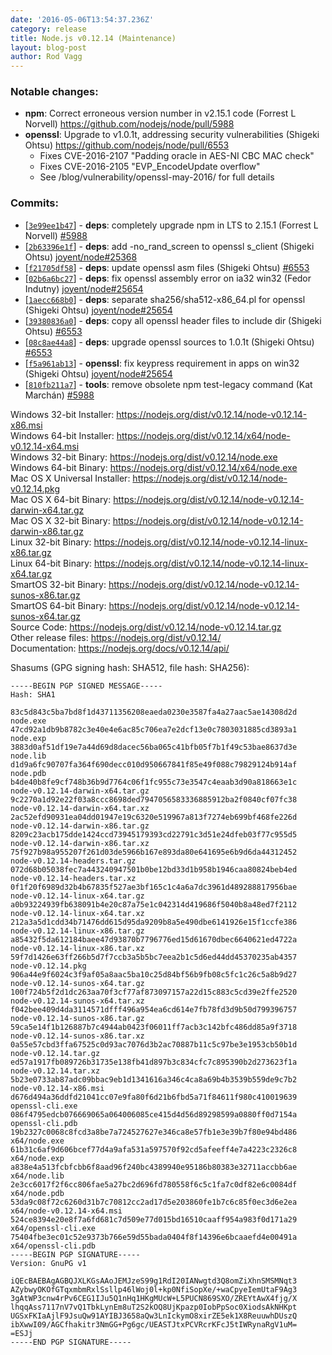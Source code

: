 ```yaml
---
date: '2016-05-06T13:54:37.236Z'
category: release
title: Node.js v0.12.14 (Maintenance)
layout: blog-post
author: Rod Vagg
---
```


### Notable changes:

- **npm**: Correct erroneous version number in v2.15.1 code (Forrest L Norvell) https://github.com/nodejs/node/pull/5988
- **openssl**: Upgrade to v1.0.1t, addressing security vulnerabilities (Shigeki Ohtsu) https://github.com/nodejs/node/pull/6553
  - Fixes CVE-2016-2107 "Padding oracle in AES-NI CBC MAC check"
  - Fixes CVE-2016-2105 "EVP_EncodeUpdate overflow"
  - See /blog/vulnerability/openssl-may-2016/ for full details

### Commits:

- [[`3e99ee1b47`](https://github.com/nodejs/node/commit/3e99ee1b47)] - **deps**: completely upgrade npm in LTS to 2.15.1 (Forrest L Norvell) [#5988](https://github.com/nodejs/node/pull/5988)
- [[`2b63396e1f`](https://github.com/nodejs/node/commit/2b63396e1f)] - **deps**: add -no_rand_screen to openssl s_client (Shigeki Ohtsu) [joyent/node#25368](https://github.com/joyent/node/pull/25368)
- [[`f21705df58`](https://github.com/nodejs/node/commit/f21705df58)] - **deps**: update openssl asm files (Shigeki Ohtsu) [#6553](https://github.com/nodejs/node/pull/6553)
- [[`02b6a6bc27`](https://github.com/nodejs/node/commit/02b6a6bc27)] - **deps**: fix openssl assembly error on ia32 win32 (Fedor Indutny) [joyent/node#25654](https://github.com/joyent/node/pull/25654)
- [[`1aecc668b0`](https://github.com/nodejs/node/commit/1aecc668b0)] - **deps**: separate sha256/sha512-x86_64.pl for openssl (Shigeki Ohtsu) [joyent/node#25654](https://github.com/joyent/node/pull/25654)
- [[`39380836a0`](https://github.com/nodejs/node/commit/39380836a0)] - **deps**: copy all openssl header files to include dir (Shigeki Ohtsu) [#6553](https://github.com/nodejs/node/pull/6553)
- [[`08c8ae44a8`](https://github.com/nodejs/node/commit/08c8ae44a8)] - **deps**: upgrade openssl sources to 1.0.1t (Shigeki Ohtsu) [#6553](https://github.com/nodejs/node/pull/6553)
- [[`f5a961ab13`](https://github.com/nodejs/node/commit/f5a961ab13)] - **openssl**: fix keypress requirement in apps on win32 (Shigeki Ohtsu) [joyent/node#25654](https://github.com/joyent/node/pull/25654)
- [[`810fb211a7`](https://github.com/nodejs/node/commit/810fb211a7)] - **tools**: remove obsolete npm test-legacy command (Kat Marchán) [#5988](https://github.com/nodejs/node/pull/5988)

Windows 32-bit Installer: https://nodejs.org/dist/v0.12.14/node-v0.12.14-x86.msi \
Windows 64-bit Installer: https://nodejs.org/dist/v0.12.14/x64/node-v0.12.14-x64.msi \
Windows 32-bit Binary: https://nodejs.org/dist/v0.12.14/node.exe \
Windows 64-bit Binary: https://nodejs.org/dist/v0.12.14/x64/node.exe \
Mac OS X Universal Installer: https://nodejs.org/dist/v0.12.14/node-v0.12.14.pkg \
Mac OS X 64-bit Binary: https://nodejs.org/dist/v0.12.14/node-v0.12.14-darwin-x64.tar.gz \
Mac OS X 32-bit Binary: https://nodejs.org/dist/v0.12.14/node-v0.12.14-darwin-x86.tar.gz \
Linux 32-bit Binary: https://nodejs.org/dist/v0.12.14/node-v0.12.14-linux-x86.tar.gz \
Linux 64-bit Binary: https://nodejs.org/dist/v0.12.14/node-v0.12.14-linux-x64.tar.gz \
SmartOS 32-bit Binary: https://nodejs.org/dist/v0.12.14/node-v0.12.14-sunos-x86.tar.gz \
SmartOS 64-bit Binary: https://nodejs.org/dist/v0.12.14/node-v0.12.14-sunos-x64.tar.gz \
Source Code: https://nodejs.org/dist/v0.12.14/node-v0.12.14.tar.gz \
Other release files: https://nodejs.org/dist/v0.12.14/ \
Documentation: https://nodejs.org/docs/v0.12.14/api/

Shasums (GPG signing hash: SHA512, file hash: SHA256):

```
-----BEGIN PGP SIGNED MESSAGE-----
Hash: SHA1

83c5d843c5ba7bd8f1d43711356208eaeda0230e3587fa4a27aac5ae14308d2d  node.exe
47cd92a1db9b8782c3e40e4e6ac85c706ea7e2dcf13e0c7803031885cd3893a1  node.exp
3883d0af51df19e7a44d69d8dacec56ba065c41bfb05f7b1f49c53bae8637d3e  node.lib
d1d9a6fc90707fa364f690decc010d950667841f85e49f088c79829124b914af  node.pdb
b4de40b8fe9cf748b36b9d7764c06f1fc955c73e3547c4eaab3d90a818663e1c  node-v0.12.14-darwin-x64.tar.gz
9c2270a1d92e22f03a8ccc8698ded7947056583336885912ba2f0840cf07fc38  node-v0.12.14-darwin-x64.tar.xz
2ac52efd90931ea04dd01947e19c6320e519967a813f7274eb699bf468fe226d  node-v0.12.14-darwin-x86.tar.gz
8209c23acb175dde1424ccd73945179393cd22791c3d51e24dfeb03f77c955d5  node-v0.12.14-darwin-x86.tar.xz
75f927b98a955207f261d03de5966b167e893da80e641695e6b9d6da44312452  node-v0.12.14-headers.tar.gz
072d68b05038fec7a443240947501b0be12bd33d1b958b1946caa80824beb4ed  node-v0.12.14-headers.tar.xz
0f1f20f6989d32b4b67835f527ae3bf165c1c4a6a7dc3961d489288817956bae  node-v0.12.14-linux-x64.tar.gz
a0b93224939fb638091b4e20c87a75e1c042314d419686f5040b8a48ed7f2112  node-v0.12.14-linux-x64.tar.xz
212a3a5d1cdd34b71476dd615d95da9209b8a5e490dbe6141926e15f1ccfe386  node-v0.12.14-linux-x86.tar.gz
a85432f5da612184baee47d93870b7796776ed15d61670dbec6640621ed4722a  node-v0.12.14-linux-x86.tar.xz
59f7d1426e63ff266b5d7f7ccb3a5b5bc7eea2b1c5d6ed44dd45370235ab4357  node-v0.12.14.pkg
906a44e9f6024c3f9af05a8aac5ba10c25d84bf56b9fb08c5fc1c26c5a8b9d27  node-v0.12.14-sunos-x64.tar.gz
100f724b5f2d1dc263aa70f3cf77af873097157a22d15c883c5cd39e2ffe2520  node-v0.12.14-sunos-x64.tar.xz
f042bee409d4da3114571dfff496a954ea6cd614e7fb78fd3d9b50d799396757  node-v0.12.14-sunos-x86.tar.gz
59ca5e14f1b126887b7c4944ab0423f06011ff7acb3c142bfc486dd85a9f3718  node-v0.12.14-sunos-x86.tar.xz
0a55e57cbd3ffa67525c0d93ac7076d3b2ac70887b11c5c97be3e1953cb50b1d  node-v0.12.14.tar.gz
ed57a1917fb089726b31735e138fb41d897b3c834cfc7c895390b2d273623f1a  node-v0.12.14.tar.xz
5b23e0733ab87adc09bbac9eb1d1341616a346c4ca8a69b4b3539b559de9c7b2  node-v0.12.14-x86.msi
d676d494a36ddfd21041cc07e9fa80f6d21b6fbd5a71f84611f980c410019639  openssl-cli.exe
086f4795edcb076669065a064006085ce415d4d56d89298599a0880ff0d7154a  openssl-cli.pdb
19b2327c0068c8fcd3a8be7a724527627e346ca8e57fb1e3e39b7f80e94bd486  x64/node.exe
61b31c6af9d606bcef77d4a9afa531a597570f92cd5afeeff4e7a4223c2326c8  x64/node.exp
a838e4a513fcbfcbb6f8aad96f240bc4389940e95186b80383e32711accbb6ae  x64/node.lib
2e3cc6017f2f6cc806fae5a27bc2d696fd780558f6c5c1fa7c0df82e6c0084df  x64/node.pdb
53da9c08f72c6260d31b7c70812cc2ad17d5e203860fe1b7c6c85f0ec3d6e2ea  x64/node-v0.12.14-x64.msi
524ce8394e20e8f7a6fd681c7d509e77d015bd16510caaff954a983f0d171a29  x64/openssl-cli.exe
75404fbe3ec01c52e9373b766e59d55bada0404f8f14396e6bcaaefd4e00491a  x64/openssl-cli.pdb
-----BEGIN PGP SIGNATURE-----
Version: GnuPG v1

iQEcBAEBAgAGBQJXLKGsAAoJEMJzeS99g1RdI20IANwgtd3Q8omZiXhnSMSMNqt3
AZybwyOKOfGTqxmbmRxlSsllp46lWoj0l+kp0NfiSopXe/+waCpyeIemUtaF9Ag3
3gAtWP3cnw4rPv6CEG1IJu5Q1nHq1HKgMUcW+L5PUCN869SXO/ZREYtAwX4fjg/X
lhqqAss7117nV7vQ1TbkLynEm8uT2S2kOQ8UjKpazp0IobPpSoc0XiodsAkNHKpt
UGSxFKIaAjlF9JsuQw91AYIBJ3658aQw3LnIckymO8xirZE5ek1X8ReuuwhDUszQ
ibXwwI09/AGCfhakitr3NmGG+Pg6gc/UEASTJtxPCVRcrKFcJ5tIWRynaRgV1uM=
=ESJj
-----END PGP SIGNATURE-----

```
